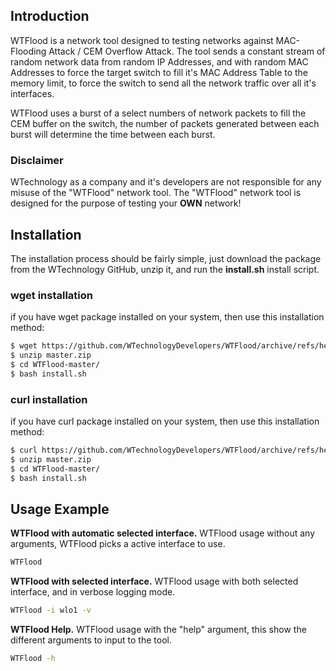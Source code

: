 ## Introduction
WTFlood is a network tool designed to testing networks against MAC-Flooding Attack / CEM Overflow Attack. The tool sends a constant
stream of random network data from random IP Addresses, and with random MAC Addresses to force the target switch to fill it's 
MAC Address Table to the memory limit, to force the switch to send all the network traffic over all it's interfaces.

WTFlood uses a burst of a select numbers of network packets to fill the CEM buffer on the switch, the number of packets generated
between each burst will determine the time between each burst.

### Disclaimer
WTechnology as a company and it's developers are not responsible for any misuse of the "WTFlood" network tool. The "WTFlood" network tool
is designed for the purpose of testing your **OWN** network!

## Installation
The installation process should be fairly simple, just download the package from the WTechnology GitHub, unzip it, and run the
**install.sh** install script.

### wget installation
if you have wget package installed on your system, then use this installation method:
```bash
$ wget https://github.com/WTechnologyDevelopers/WTFlood/archive/refs/heads/master.zip
$ unzip master.zip
$ cd WTFlood-master/
$ bash install.sh
```

### curl installation
if you have curl package installed on your system, then use this installation method:
```bash
$ curl https://github.com/WTechnologyDevelopers/WTFlood/archive/refs/heads/master.zip
$ unzip master.zip
$ cd WTFlood-master/
$ bash install.sh
```

## Usage Example
**WTFlood with automatic selected interface.**
WTFlood usage without any arguments, WTFlood picks a active interface to use.
```bash
WTFlood
```

**WTFlood with selected interface.**
WTFlood usage with both selected interface, and in verbose logging mode.
```bash
WTFlood -i wlo1 -v
```

**WTFlood Help.**
WTFlood usage with the "help" argument, this show the different arguments to input to the tool.
```bash
WTFlood -h
```
